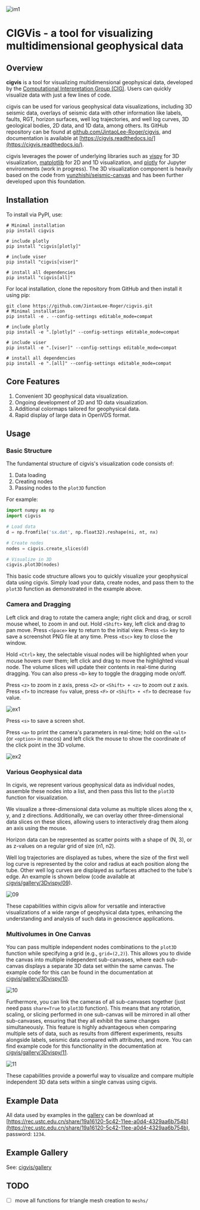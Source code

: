 ![im1](https://raw.githubusercontent.com/JintaoLee-Roger/images/main/cigvis/more_demos/070.png)

# CIGVis - a tool for visualizing multidimensional geophysical data

## Overview

**cigvis** is a tool for visualizing multidimensional geophysical data, developed by the [Computational Interpretation Group (CIG)](https://cig.ustc.edu.cn/main.htm). Users can quickly visualize data with just a few lines of code.

cigvis can be used for various geophysical data visualizations, including 3D seismic data, overlays of seismic data with other information like labels, faults, RGT, horizon surfaces, well log trajectories, and well log curves, 3D geological bodies, 2D data, and 1D data, among others. Its GitHub repository can be found at [github.com/JintaoLee-Roger/cigvis](https://github.com/JintaoLee-Roger/cigvis), and documentation is available at [https://cigvis.readthedocs.io/](https://cigvis.readthedocs.io/).

cigvis leverages the power of underlying libraries such as [vispy](https://github.com/vispy/vispy) for 3D visualization, [matplotlib](https://matplotlib.org/) for 2D and 1D visualization, and [plotly](https://plotly.com/) for Jupyter environments (work in progress). The 3D visualization component is heavily based on the code from [yunzhishi/seismic-canvas](https://github.com/yunzhishi/seismic-canvas) and has been further developed upon this foundation.

## Installation

To install via PyPI, use:
```shell
# Minimal installation
pip install cigvis

# include plotly 
pip install "cigvis[plotly]"

# include viser
pip install "cigvis[viser]"

# install all dependencies
pip install "cigvis[all]"
```

For local installation, clone the repository from GitHub and then install it using pip:
```shell
git clone https://github.com/JintaoLee-Roger/cigvis.git
# Minimal installation
pip install -e . --config-settings editable_mode=compat

# include plotly 
pip install -e ".[plotly]" --config-settings editable_mode=compat

# include viser
pip install -e ".[viser]" --config-settings editable_mode=compat

# install all dependencies
pip install -e ".[all]" --config-settings editable_mode=compat
```

## Core Features

1. Convenient 3D geophysical data visualization.
2. Ongoing development of 2D and 1D data visualization.
3. Additional colormaps tailored for geophysical data.
4. Rapid display of large data in OpenVDS format.


## Usage

### Basic Structure

The fundamental structure of cigvis's visualization code consists of:
1. Data loading
2. Creating nodes
3. Passing nodes to the `plot3D` function

For example:
```python
import numpy as np
import cigvis

# Load data
d = np.fromfile('sx.dat', np.float32).reshape(ni, nt, nx)

# Create nodes
nodes = cigvis.create_slices(d)

# Visualize in 3D
cigvis.plot3D(nodes)
```

This basic code structure allows you to quickly visualize your geophysical data using cigvis. Simply load your data, create nodes, and pass them to the `plot3D` function as demonstrated in the example above.

### Camera and Dragging

Left click and drag to rotate the camera angle; right click and drag, or scroll mouse wheel, to zoom in and out. Hold `<Shift>` key, left click and drag to pan move. Press `<Space>` key to return to the initial view. Press `<S>` key to save a screenshot PNG file at any time. Press `<Esc>` key to close the window.

Hold `<Ctrl>` key, the selectable visual nodes will be highlighted when your mouse hovers over them; left click and drag to move the highlighted visual node. The volume slices will update their contents in real-time during dragging. You can also press `<D>` key to toggle the dragging mode on/off.

Press `<z>` to zoom in z axis, press `<Z>` or `<Shift> + <z>` to zoom out z axis. 
Press `<f>` to increase `fov` value, press `<F>` or `<Shift> + <f>` to decrease `fov` value.

![ex1](https://raw.githubusercontent.com/JintaoLee-Roger/images/main/cigvis/ex.gif)

Press `<s>` to save a screen shot.

Press `<a>` to print the camera's parameters in real-time; hold on 
the `<alt>` (or `<option>` in macos) and left click the mouse to 
show the coordinate of the click point in the 3D volume.

![ex2](https://raw.githubusercontent.com/JintaoLee-Roger/images/main/cigvis/ex2.gif)


### Various Geophysical data

In cigvis, we represent various geophysical data as individual nodes, assemble these nodes into a list, and then pass this list to the `plot3D` function for visualization.

We visualize a three-dimensional data volume as multiple slices along the x, y, and z directions. Additionally, we can overlay other three-dimensional data slices on these slices, allowing users to interactively drag them along an axis using the mouse.

Horizon data can be represented as scatter points with a shape of (N, 3), or as z-values on a regular grid of size (n1, n2).

Well log trajectories are displayed as tubes, where the size of the first well log curve is represented by the color and radius at each position along the tube. Other well log curves are displayed as surfaces attached to the tube's edge. An example is shown below (code available at [cigvis/gallery/3Dvispy/09](https://cigvis.readthedocs.io/en/latest/gallery/3Dvispy/09-slice_surf_body_logs.html#sphx-glr-gallery-3dvispy-09-slice-surf-body-logs-py)).

![09](https://raw.githubusercontent.com/JintaoLee-Roger/images/main/cigvis/3Dvispy/09.png)

These capabilities within cigvis allow for versatile and interactive visualizations of a wide range of geophysical data types, enhancing the understanding and analysis of such data in geoscience applications.


### Multivolumes in One Canvas

You can pass multiple independent nodes combinations to the `plot3D` function while specifying a grid (e.g., `grid=(2,2)`). This allows you to divide the canvas into multiple independent sub-canvases, where each sub-canvas displays a separate 3D data set within the same canvas. The example code for this can be found in the documentation at [cigvis/gallery/3Dvispy/10](https://cigvis.readthedocs.io/en/latest/gallery/3Dvispy/10-multi_canvas.html#sphx-glr-gallery-3dvispy-10-multi-canvas-py).

![10](https://raw.githubusercontent.com/JintaoLee-Roger/images/main/cigvis/3Dvispy/10.gif)

Furthermore, you can link the cameras of all sub-canvases together (just need pass `share=True` to `plot3D` function). This means that any rotation, scaling, or slicing performed in one sub-canvas will be mirrored in all other sub-canvases, ensuring that they all exhibit the same changes simultaneously. This feature is highly advantageous when comparing multiple sets of data, such as results from different experiments, results alongside labels, seismic data compared with attributes, and more. 
You can find example code for this functionality in the documentation at [cigvis/gallery/3Dvispy/11](https://cigvis.readthedocs.io/en/latest/gallery/3Dvispy/11-share_cameras.html#sphx-glr-gallery-3dvispy-11-share-cameras-py).

![11](https://raw.githubusercontent.com/JintaoLee-Roger/images/main/cigvis/3Dvispy/11.gif)

These capabilities provide a powerful way to visualize and compare multiple independent 3D data sets within a single canvas using cigvis.


## Example Data

All data used by examples in the [gallery](https://cigvis.readthedocs.io/gallery) can be download at [https://rec.ustc.edu.cn/share/19a16120-5c42-11ee-a0d4-4329aa6b754b](https://rec.ustc.edu.cn/share/19a16120-5c42-11ee-a0d4-4329aa6b754b), password: `1234`.


## Example Gallery

See: [cigvis/gallery](https://cigvis.readthedocs.io/en/latest/gallery/index.html)

## TODO

- [ ] move all functions for triangle mesh creation to `meshs/`


